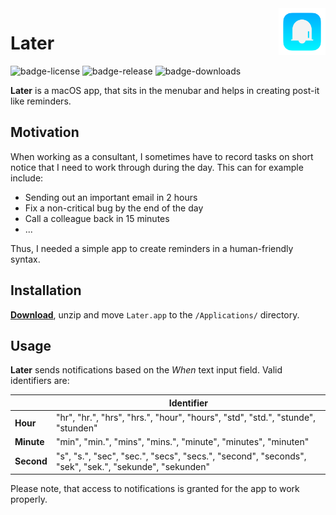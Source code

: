 <img src="resources/icon.png" align="right" height="75"/>

# Later

![badge-license](https://img.shields.io/github/license/nicolai92/later)
![badge-release](https://img.shields.io/github/v/release/nicolai92/later)
![badge-downloads](https://img.shields.io/github/downloads/nicolai92/later/latest/total?label=downloads)

**Later** is a macOS app, that sits in the menubar and helps in creating post-it like reminders.

## Motivation

When working as a consultant, I sometimes have to record tasks on short notice that I need to work through during the day. This can for example include:

- Sending out an important email in 2 hours
- Fix a non-critical bug by the end of the day
- Call a colleague back in 15 minutes
- ...

Thus, I needed a simple app to create reminders in a human-friendly syntax.

## Installation

[**Download**](https://github.com/nicolai92/later/releases/tag/v1.0), unzip and move `Later.app` to the `/Applications/` directory.

## Usage

**Later** sends notifications based on the *When* text input field. Valid identifiers are:

|            | **Identifier**                                                                                       |
| ---------- | ---------------------------------------------------------------------------------------------------- |
| **Hour**   | "hr", "hr.", "hrs", "hrs.", "hour", "hours", "std", "std.", "stunde", "stunden"                      |
| **Minute** | "min", "min.", "mins", "mins.", "minute", "minutes", "minuten"                                       |
| **Second** | "s", "s.", "sec", "sec.", "secs", "secs.", "second", "seconds", "sek", "sek.", "sekunde", "sekunden" |

Please note, that access to notifications is granted for the app to work properly.
